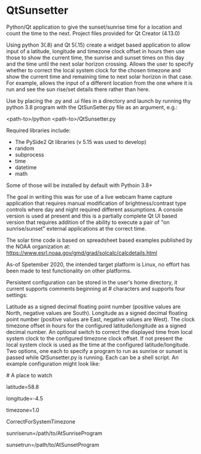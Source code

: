 # QtSunsetter
Python/Qt application to give the sunset/sunrise time for a location and count the time to the next. Project files provided for Qt Creator (4.13.0)

Using python 3(.8) and Qt 5(.15) create a widget based application to allow input of a latitude, longitude and timezone clock offset in hours then use those to show the current time, the sunrise and sunset times on this day and the time until the next solar horizon crossing. Allows the user to specify whether to correct the local system clock for the chosen timezone and show the current time and remaining time to next solar horizon in that case. For example, allows the input of a different location from the one where it is run and see the sun rise/set details there rather than here.

Use by placing the .py and .ui files in a directory and launch by running thy python 3.8 program with the QtSunSetter.py file as an argument, e.g.:

\<path-to\>/python \<path-to\>/QtSunsetter.py

Required libraries include:

* The PySide2 Qt libraries (v 5.15 was used to develop)
* random
* subprocess
* time
* datetime
* math

Some of those will be installed by default with Pythoin 3.8+

The goal in writing this was for use of a live webcam frame capture application that requires manual modification of brightness/contrast type controls where day and night required different assumptions. A console version is used at present and this is a partially complete Qt UI based version that requires addition of the ability to execute a pair of "on sunrise/sunset" external applications at the correct time.

The solar time code is based on spreadsheet based examples published by the NOAA organization at: https://www.esrl.noaa.gov/gmd/grad/solcalc/calcdetails.html

As-of Spetember 2020, the intended target platform is Linux, no effort has been made to test functionality on other platforms.

Persistent configuration can be stored in the user's home directory, it current supports comments beginning at # characters and supports four settings:


Latitude as a signed decimal floating point number (positive values are North, negative values are South). Longitude as a signed decimal floating point number (positive values are East, negative values are West). The clock timezone offset in hours for the configured latitude/longitude as a signed decimal number. An optional switch to correct the displayed time from local system clock to the configured timezone clock offset. If not present the local system clock is used as the time at the configured latitude/longitude. Two options, one each to specify a program to run as sunrise or sunset is passed while QtSunsetter.py is running. Each can be a shell script. An example configuration might look like:


\# A place to watch

latitude=58.8

longitude=-4.5

timezone=1.0

CorrectForSystemTimezone

sunriserun=/path/to/AtSunriseProgram

sunsetrun=/path/to/AtSunsetProgram
